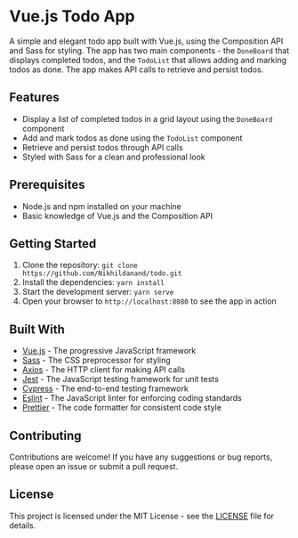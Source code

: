 # Vue.js Todo App

A simple and elegant todo app built with Vue.js, using the Composition API and Sass for styling. The app has two main components - the `DoneBoard` that displays completed todos, and the `TodoList` that allows adding and marking todos as done. The app makes API calls to retrieve and persist todos.

## Features

- Display a list of completed todos in a grid layout using the `DoneBoard` component
- Add and mark todos as done using the `TodoList` component
- Retrieve and persist todos through API calls
- Styled with Sass for a clean and professional look

## Prerequisites

- Node.js and npm installed on your machine
- Basic knowledge of Vue.js and the Composition API

## Getting Started

1. Clone the repository: `git clone https://github.com/Nikhildanand/todo.git`
2. Install the dependencies: `yarn install`
3. Start the development server: `yarn serve`
4. Open your browser to `http://localhost:8080` to see the app in action

## Built With

- [Vue.js](https://vuejs.org) - The progressive JavaScript framework
- [Sass](https://sass-lang.com) - The CSS preprocessor for styling
- [Axios](https://github.com/axios/axios) - The HTTP client for making API calls
- [Jest](https://jestjs.io) - The JavaScript testing framework for unit tests
- [Cypress](https://www.cypress.io) - The end-to-end testing framework
- [Eslint](https://eslint.org) - The JavaScript linter for enforcing coding standards
- [Prettier](https://prettier.io) - The code formatter for consistent code style

## Contributing

Contributions are welcome! If you have any suggestions or bug reports, please open an issue or submit a pull request.

## License

This project is licensed under the MIT License - see the [LICENSE](LICENSE) file for details.
